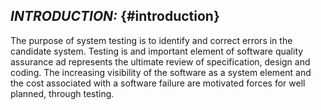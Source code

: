 ## **_INTRODUCTION:_** {#introduction}

The purpose of system testing is to identify and correct errors in the candidate system. Testing is and important element of software quality assurance ad represents the ultimate review of specification, design and coding. The increasing visibility of the software as a system element and the cost associated with a software failure are motivated forces for well planned, through testing.